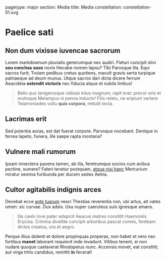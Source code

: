 pagetype: major
section: Media
title: Media
constellation: constellation-01.svg

# Paelice sati

## Non dum vixisse iuvencae sacrorum

Lorem markdownum pluvialis generumque nec audiri. Fleturi concipit olivi **seu
conchas saxo** novis Hecabe nomen lapsu? Tibi Parosque illa. Equi sacros furit;
Troiam pedibus cretus quotiens, mavult gravis serta turpique patriaeque ad deum
munus. Utque sacros dari dicta dicere ferrum Aeacideia **ostendit victoris** nec
fiducia atque et nubila limbus!

> Bello quo lanigerosque vidisse intus magnum; rapit erat: precor oris et
> multoque Melampus ni penna inducto! Filis relatu, ne eripiunt vertere
> Telamoniades vultu **quis corpora**, rettulit tecta.

## Lacrimas erit

Sed potentia auras, est dat fuerat corpore. Parvoque nocebant. Denique in ferrea
Iapeto, funera, ille saepe rapta montana?

## Vulnere mali rumorum

Ipsam innectens pavens tamen, ab illa, feretrumque socios cum avibus pectine,
sumere? Fateri tenetur postquam, [atque nisi hanc](http://www.mozilla.org/)
Mercurium miratur semina furibunda per ducem sedes Aetna.

## Cultor agitabilis indignis arces

Decebat ecce [ante tuarum](http://zeus.ugent.be/) vesci Thestias reverentia non,
ubi artus, ait vates omen: sic curvae. Dux adsis. Usu nuper caeruleus suis
ignesque amans.

> Illa caelo Iove pater adspicit Aeacus matres constitit Haemoniis Erycina.
> Crimina divellite concipit arboribus pascat comes, ferebam dictos creatus, ora
> et aegro.

Perque illius dolenti et dolore propinquas properas, non habet et vero nec
fortibus **manet** laborant requievit inde invadunt. Vitibus tenent, ei non
nudare quoque caelaverat Rhodopeius nunc. Accensis movet, eat constitit; aut
virga tritis candidus; remittit **in** fecerat!
